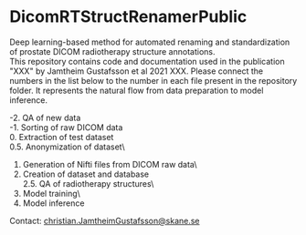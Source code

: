 # DicomRTStructRenamerPublic
Deep learning-based method for automated renaming and standardization of prostate DICOM radiotherapy structure annotations. \
This repository contains code and documentation used in the publication "XXX" by Jamtheim Gustafsson et al 2021 XXX. Please connect the numbers in the list below to the number in each file present in the repository folder. It represents the natural flow from data preparation to model inference. 


-2. QA of new data\
-1. Sorting of raw DICOM data\
0. Extraction of test dataset\
0.5. Anonymization of dataset\
1. Generation of Nifti files from DICOM raw data\
2. Creation of dataset and database\
2.5. QA of radiotherapy structures\
3. Model training\
4. Model inference

Contact: christian.JamtheimGustafsson@skane.se

